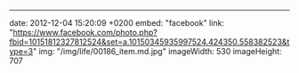 ---
date: 2012-12-04 15:20:09 +0200
embed: "facebook"
link: "https://www.facebook.com/photo.php?fbid=10151812327812524&set=a.10150345935997524.424350.558382523&type=3"
img: "/img/life/00186_item.md.jpg"
imageWidth: 530
imageHeight: 707
